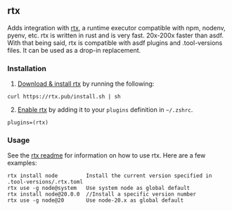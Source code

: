 ## rtx


Adds integration with [rtx](https://github.com/jdx/rtx), a runtime executor compatible with npm,  nodenv, pyenv, etc. rtx is written in rust and is very fast. 20x-200x faster than asdf. With that being said, rtx is compatible with asdf plugins and .tool-versions files. It can be used as a drop-in replacement.

### Installation

1. [Download & install rtx](https://github.com/jdx/rtx#installation) by running the following:

  ```
  curl https://rtx.pub/install.sh | sh
  ```


2. [Enable rtx](https://github.com/jdx/rtx#quickstart) by adding it to your `plugins` definition in `~/.zshrc`.

  ```
  plugins=(rtx)
  ```

### Usage

See the [rtx readme](https://github.com/jdx/rtx#table-of-contents) for information on how to use rtx. Here are a few examples:

```
rtx install node         Install the current version specified in .tool-versions/.rtx.toml
rtx use -g node@system   Use system node as global default
rtx install node@20.0.0  //Install a specific version number
rtx use -g node@20       Use node-20.x as global default
```
